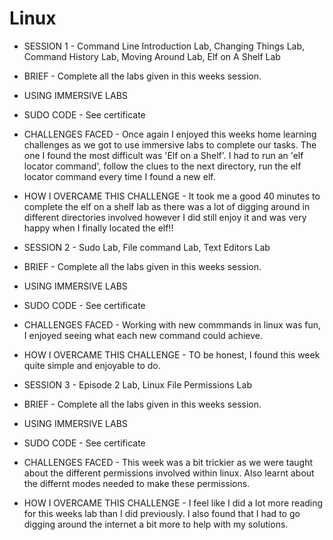 # Linux
- SESSION 1 - Command Line Introduction Lab, Changing Things Lab, Command History Lab, Moving Around Lab, Elf on A Shelf Lab
- BRIEF - Complete all the labs given in this weeks session. 
- USING IMMERSIVE LABS
- SUDO CODE - See certificate
- CHALLENGES FACED - Once again I enjoyed this weeks home learning challenges as we got to use immersive labs to complete our tasks. The one I found the most difficult was 'Elf on a Shelf'. I had to run an 'elf locator command', follow the clues to the next directory, run the elf locator command every time I found a new elf.
- HOW I OVERCAME THIS CHALLENGE - It took me a good 40 minutes to complete the elf on a shelf lab as there was a lot of digging around in different directories involved however I did still enjoy it and was very happy when I finally located the elf!!

- SESSION 2 - Sudo Lab, File command Lab, Text Editors Lab
- BRIEF - Complete all the labs given in this weeks session. 
- USING IMMERSIVE LABS
- SUDO CODE - See certificate
- CHALLENGES FACED - Working with new commmands in linux was fun, I enjoyed seeing what each new command could achieve.
- HOW I OVERCAME THIS CHALLENGE - TO be honest, I found this week quite simple and enjoyable to do.


- SESSION 3 - Episode 2 Lab, Linux File Permissions Lab
- BRIEF - Complete all the labs given in this weeks session. 
- USING IMMERSIVE LABS
- SUDO CODE - See certificate
- CHALLENGES FACED - This week was a bit trickier as we were taught about the different permissions involved within linux. Also learnt about the differnt modes needed to make these permissions.
- HOW I OVERCAME THIS CHALLENGE - I feel like I did a lot more reading for this weeks lab than I did previously. I also found that I had to go digging around the internet a bit more to help with my solutions.
